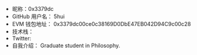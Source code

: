 - 昵称：0x3379dc  
- GitHub 用户名： 5hui 
- EVM 钱包地址：  0x3379dc00ce0c38169D0DbE47EB042D94C9c00c28 
- 技术栈：  
- Twitter:   
- 自我介绍：  Graduate student in Philosophy.